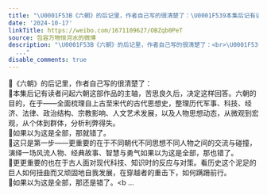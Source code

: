 ```yaml
---
title: "\U0001F53B《六朝》的后记里，作者自己写的很清楚了：\U0001F539本集后记有读者问起六朝这部作品的主轴，苦思良久后，决定这样回答。六朝的目的，在于——全面梳理自上古至宋..."
date: '2024-10-17'
linkTitle: https://weibo.com/1671109627/OBZqb0PeT
source: 包容万物恒河水的微博
description: "\U0001F53B《六朝》的后记里，作者自己写的很清楚了：<br>\U0001F539本集后记有读者问起六朝这部作品的主轴，苦思良久后，决定这样回答。六朝的目的，在于——全面梳理自上古至宋代的古代思想史，整理历代军事、科技、经济、法律、政治结构、宗教影响、人文艺术发展，以及人物思想动态，从微观到宏观，从个体到群体，分析利弊得失。<br>\U0001F539如果以为这是全部，那就错了。<br>\U0001F539这只是第一步——更重要的在于不同朝代不同思想不同人物之间的交流与碰撞，演绎一场风流人物、经典故事、智慧与勇气如果以为这是全部，那也错了。<br>\U0001F539更更重要的也在于古人面对现代科技、知识时的反应与对策。看历史这个泥足的巨人如何扭曲而又顽固地自我发展，在穿越者的重击下，如何蹒跚前行。<br>\U0001F539如果以为这是全部，那还是错了。<b
  ..."
disable_comments: true
---
```

🔻《六朝》的后记里，作者自己写的很清楚了：<br>🔹本集后记有读者问起六朝这部作品的主轴，苦思良久后，决定这样回答。六朝的目的，在于——全面梳理自上古至宋代的古代思想史，整理历代军事、科技、经济、法律、政治结构、宗教影响、人文艺术发展，以及人物思想动态，从微观到宏观，从个体到群体，分析利弊得失。<br>🔹如果以为这是全部，那就错了。<br>🔹这只是第一步——更重要的在于不同朝代不同思想不同人物之间的交流与碰撞，演绎一场风流人物、经典故事、智慧与勇气如果以为这是全部，那也错了。<br>🔹更更重要的也在于古人面对现代科技、知识时的反应与对策。看历史这个泥足的巨人如何扭曲而又顽固地自我发展，在穿越者的重击下，如何蹒跚前行。<br>🔹如果以为这是全部，那还是错了。<b ...